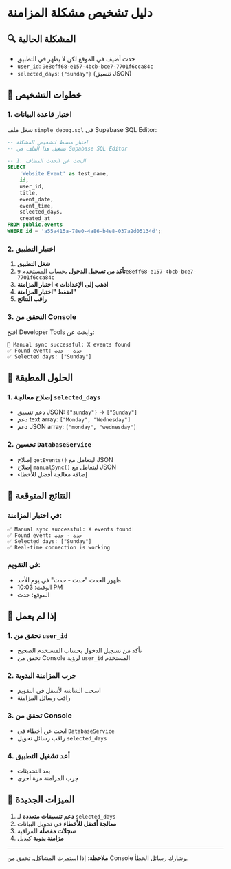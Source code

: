 # دليل تشخيص مشكلة المزامنة

## 🔍 المشكلة الحالية
- حدث أضيف في الموقع لكن لا يظهر في التطبيق
- `user_id`: `9e8eff68-e157-4bcb-bce7-7701f6cca84c`
- `selected_days`: `{"sunday"}` (تنسيق JSON)

## 🧪 خطوات التشخيص

### 1. اختبار قاعدة البيانات
شغل ملف `simple_debug.sql` في Supabase SQL Editor:

```sql
-- اختبار مبسط لتشخيص المشكلة
-- تشغيل هذا الملف في Supabase SQL Editor

-- 1. البحث عن الحدث المضاف
SELECT 
    'Website Event' as test_name,
    id,
    user_id,
    title,
    event_date,
    event_time,
    selected_days,
    created_at
FROM public.events 
WHERE id = 'a55a415a-78e0-4a86-b4e8-037a2d05134d';
```

### 2. اختبار التطبيق
1. **شغل التطبيق**
2. **تأكد من تسجيل الدخول** بحساب المستخدم `9e8eff68-e157-4bcb-bce7-7701f6cca84c`
3. **اذهب إلى الإعدادات > اختبار المزامنة**
4. **اضغط "اختبار المزامنة"**
5. **راقب النتائج**

### 3. التحقق من Console
افتح Developer Tools وابحث عن:
```
🔄 Manual sync successful: X events found
✅ Found event: حدث - حدث
✅ Selected days: ["Sunday"]
```

## 🔧 الحلول المطبقة

### 1. إصلاح معالجة `selected_days`
- دعم تنسيق JSON: `{"sunday"}` → `["Sunday"]`
- دعم text array: `["Monday", "Wednesday"]`
- دعم JSON array: `["monday", "wednesday"]`

### 2. تحسين `DatabaseService`
- إصلاح `getEvents()` ليتعامل مع JSON
- إصلاح `manualSync()` ليتعامل مع JSON
- إضافة معالجة أفضل للأخطاء

## 🎯 النتائج المتوقعة

### في اختبار المزامنة:
```
✅ Manual sync successful: X events found
✅ Found event: حدث - حدث
✅ Selected days: ["Sunday"]
✅ Real-time connection is working
```

### في التقويم:
- ظهور الحدث "حدث - حدث" في يوم الأحد
- الوقت: 10:03 PM
- الموقع: حدث

## 🚨 إذا لم يعمل

### 1. تحقق من `user_id`
- تأكد من تسجيل الدخول بحساب المستخدم الصحيح
- تحقق من Console لرؤية `user_id` المستخدم

### 2. جرب المزامنة اليدوية
- اسحب الشاشة لأسفل في التقويم
- راقب رسائل المزامنة

### 3. تحقق من Console
- ابحث عن أخطاء في `DatabaseService`
- راقب رسائل تحويل `selected_days`

### 4. أعد تشغيل التطبيق
- بعد التحديثات
- جرب المزامنة مرة أخرى

## 📱 الميزات الجديدة

1. **دعم تنسيقات متعددة** لـ `selected_days`
2. **معالجة أفضل للأخطاء** في تحويل البيانات
3. **سجلات مفصلة** للمراقبة
4. **مزامنة يدوية** كبديل

---

**ملاحظة**: إذا استمرت المشاكل، تحقق من Console وشارك رسائل الخطأ.
